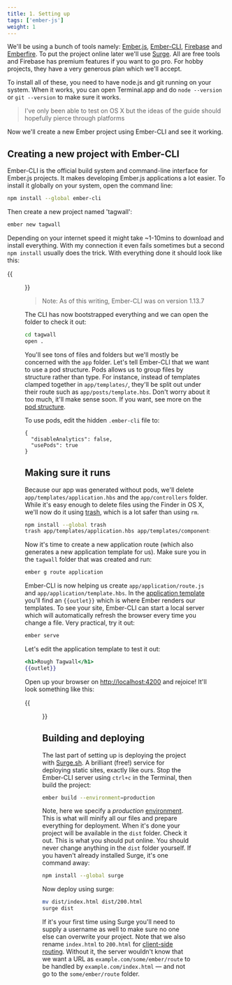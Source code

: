 ```yaml
---
title: 1. Setting up
tags: ['ember-js']
weight: 1
---
```


We'll be using a bunch of tools namely: [Ember.js](http://emberjs.com/), [Ember-CLI](http://www.Ember-CLI.com/), [Firebase](https://www.firebase.com/) and [Emberfire](https://github.com/firebase/emberfire). To put the project online later we'll use [Surge](http://surge.sh/). All are free tools and Firebase has premium features if you want to go pro. For hobby projects, they have a very generous plan which we'll accept.

To install all of these, you need to have node.js and git running on your system. When it works, you can open Terminal.app and do `node --version` or `git --version` to make sure it works.

> I've only been able to test on OS X but the ideas of the guide should hopefully pierce through platforms

Now we'll create a new Ember project using Ember-CLI and see it working.

## Creating a new project with Ember-CLI

Ember-CLI is the official build system and command-line interface for Ember.js projects. It makes developing Ember.js applications a lot easier. To install it globally on your system, open the command line:

```bash
npm install --global ember-cli
```

Then create a new project named 'tagwall':

```bash
ember new tagwall
```

Depending on your internet speed it might take ~1-10mins to download and install everything. With my connection it even fails sometimes but a second `npm install` usually does the trick. With everything done it should look like this:

{{<figure src="/images/tagwall/tagwall1.png">}}

> Note: As of this writing, Ember-CLI was on version 1.13.7

The CLI has now bootstrapped everything and we can open the folder to check it out:

```bash
cd tagwall
open .
```

You'll see tons of files and folders but we'll mostly be concerned with the `app` folder. Let's tell Ember-CLI that we want to use a pod structure. Pods allows us to group files by structure rather than type. For instance, instead of templates clamped together in `app/templates/`, they'll be split out under their route such as `app/posts/template.hbs`. Don't worry about it too much, it'll make sense soon. If you want, see more on the [pod structure](http://www.Ember-CLI.com/user-guide/#using-pods).

To use pods, edit the hidden `.ember-cli` file to:

```
{
  "disableAnalytics": false,
  "usePods": true
}
```

## Making sure it runs

Because our app was generated without pods, we'll delete `app/templates/application.hbs` and the `app/controllers` folder. While it's easy enough to delete files using the Finder in OS X, we'll now do it using [trash](https://github.com/sindresorhus/trash), which is a lot safer than using `rm`.

```bash
npm install --global trash
trash app/templates/application.hbs app/templates/components app/controllers
```

Now it's time to create a new application route (which also generates a new application template for us). Make sure you in the `tagwall` folder that was created and run:

```bash
ember g route application
```

Ember-CLI is now helping us create `app/application/route.js` and `app/application/template.hbs`. In the [application template](http://guides.emberjs.com/v1.13.0/templates/the-application-template/) you'll find an `{{outlet}}` which is where Ember renders our templates. To see your site, Ember-CLI can start a local server which will automatically refresh the browser every time you change a file. Very practical, try it out:

```bash
ember serve
```

Let's edit the application template to test it out:

```hbs
<h1>Rough Tagwall</h1>
{{outlet}}
```

Open up your browser on [http://localhost:4200](http://localhost:4200) and rejoice! It'll look something like this:

{{<figure src="/images/tagwall/tagwall2.png">}}

## Building and deploying

The last part of setting up is deploying the project with [Surge.sh](http://surge.sh/). A brilliant (free!) service for deploying static sites, exactly like ours. Stop the Ember-CLI server using `ctrl+c` in the Terminal, then build the project:

```bash
ember build --environment=production
```

Note, here we specify a *production* [environment](http://www.Ember-CLI.com/user-guide/#Environments). This is what will minify all our files and prepare everything for deployment. When it's done your project will be available in the `dist` folder. Check it out. This is what you should put online. You should never change anything in the `dist` folder yourself. If you haven't already installed Surge, it's one command away:

```bash
npm install --global surge
```

Now deploy using surge:

```bash
mv dist/index.html dist/200.html
surge dist
```

If it's your first time using Surge you'll need to supply a username as well to make sure no one else can overwrite your project. Note that we also rename `index.html` to `200.html` for [client-side routing](http://surge.sh/help/adding-a-200-page-for-client-side-routing). Without it, the server wouldn't know that we want a URL as `example.com/some/ember/route` to be handled by `example.com/index.html` — and not go to the `some/ember/route` folder.

<!-- [2]({{< relref "2-building-the-tagwall.md" >}}) -->
